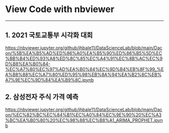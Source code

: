 # View Code with nbviewer
----------------------------------------------------------------
## 1. 2021 국토교통부 시각화 대회
https://nbviewer.jupyter.org/github/jhbale11/DataScienceLab/blob/main/Dacon/%5B%EA%B5%AD%ED%86%A0%EA%B5%90%ED%86%B5%5D%EC%BB%B4%ED%93%A8%ED%8C%85%EC%A4%91%EC%8B%AC%EC%9D%B8%EA%B0%84-%EC%A7%80%EC%97%AD%EA%B0%84%EC%9D%B4%EB%8F%99_%EA%B8%88%EC%A7%80%ED%95%98%EB%8A%94%EA%B2%8C%EB%A7%9E%EC%9D%84%EA%B9%8C.ipynb

## 2. 삼성전자 주식 가격 예측
https://nbviewer.jupyter.org/github/jhbale11/DataScienceLab/blob/main/Dacon/%EC%82%BC%EC%84%B1%EC%A0%84%EC%9E%90%20%EC%A3%BC%EA%B0%80%20%EC%98%88%EC%B8%A1_ARIMA_PROPHET.ipynb
